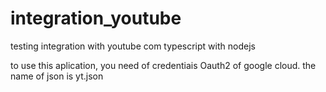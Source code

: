 # integration_youtube
testing integration with youtube com typescript with nodejs

to use this aplication, you need of credentiais Oauth2 of google cloud. the name of json is yt.json 
